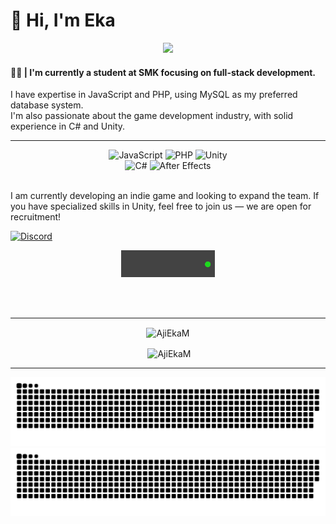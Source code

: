 # 👋 Hi, I'm Eka

<div align="center">
  <img src="excalibur.gif" width="60%" />
</div>

#### 🌌🐾 | I'm currently a student at SMK focusing on full-stack development.  
I have expertise in JavaScript and PHP, using MySQL as my preferred database system.  
I'm also passionate about the game development industry, with solid experience in C# and Unity.

---

<p align="center">
  <img src="https://img.shields.io/badge/JavaScript-F7DF1E?style=for-the-badge&logo=javascript&logoColor=black" alt="JavaScript" />
  <img src="https://img.shields.io/badge/PHP-777BB4?style=for-the-badge&logo=php&logoColor=white" alt="PHP" />
  <img src="https://img.shields.io/badge/Unity-000000?style=for-the-badge&logo=unity&logoColor=white" alt="Unity" />
  <br>
  <img src="https://img.shields.io/badge/C%23-239120?style=for-the-badge&logo=c-sharp&logoColor=white" alt="C#" />
  <img src="https://img.shields.io/badge/After%20Effects-9999FF?style=for-the-badge&logo=adobeaftereffects&logoColor=white" alt="After Effects" />
  <br><br>
  <p>I am currently developing an indie game and looking to expand the team.
If you have specialized skills in Unity, feel free to join us — we are open for recruitment!</p>
  <a href="" target="_blank">
    <img src="https://img.shields.io/discord/your-server-id?label=Join%20GameDev%20Discord&style=for-the-badge&logo=discord" alt="Discord" />
  </a>
</p>
<div align="center"><img src="https://github.com/AjiEkaM/AjiEkaM/blob/main/assets/status%20on.gif" width="150"></div>

<br><br>

---

<div align="center"><p><img align="center" src="https://github-readme-streak-stats.herokuapp.com/?user=Eka-Excalibur&theme=dark" alt="AjiEkaM" /></p></div>
<div align="center"><p>&nbsp;<img align="center" src="https://github-readme-stats.vercel.app/api?username=M4K1MA&show_icons=true&locale=en&theme=dark" alt="AjiEkaM" /></p></div>

---

<div align="center">

![GitHub Snake Contribution](https://raw.githubusercontent.com/MayMeow/MayMeow/output/github-contribution-grid-snake-dark.svg#gh-dark-mode-only)
![GitHub Snake Contribution](https://raw.githubusercontent.com/MayMeow/MayMeow/output/github-contribution-grid-snake.svg#gh-light-mode-only)

</div>

